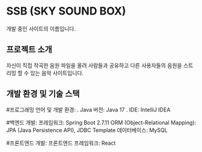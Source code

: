 # SSB (SKY SOUND BOX)
개발 중인 사이트의 이름입니다.


## 프로젝트 소개
자신이 직접 작곡한 음원 파일을 올려 사람들과 공유하고
다른 사용자들의 음원을 스트리밍 할 수 있는 음악 사이트입니다.


## 개발 환경 및 기술 스택

#프로그래밍 언어 및 개발 환경:
. Java 버전: Java 17
. IDE: IntelliJ IDEA

#백엔드 개발:
프레임워크: Spring Boot 2.7.11
ORM (Object-Relational Mapping): JPA (Java Persistence API), JDBC Template
데이터베이스: MySQL

#프론트엔드 개발:
프론트엔드 프레임워크: React



